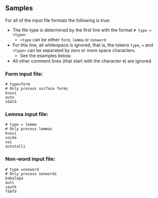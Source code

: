 ## Samples

For all of the input file formats the following is true:
 - The file type is determined by the first line with the format `# type = <type>`
   - `<type` can be either `form`, `lemma` or `nonword`
  - For this line, all whitespace is ignored, that is, the tokens `type`, `=` and `<type>` can be separated by zero or more space characters.
    - See the examples below.
 - All other comment lines (that start with the character `#`) are ignored


### Form input file:
```
# type=form
# Only process surface forms
kuusi
auto
näätä
```

### Lemma input file:
```
# type = lemma
# Only process lemmas
kuusi
voida
voi
autotalli
```

### Non-word input file:
```
# type =nonword
# Only process nonwords
babalapa
auti
sautk
fääfä
```
